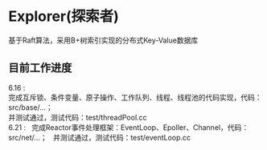 # Explorer(探索者)
基于Raft算法，采用B+树索引实现的分布式Key-Value数据库
## 目前工作进度  
6.16 :   
完成互斥锁、条件变量、原子操作、工作队列、线程、线程池的代码实现，代码：src/base/...；  
并测试通过，测试代码：test/threadPool.cc  
6.21 :  
完成Reactor事件处理框架：EventLoop、Epoller、Channel，代码：src/net/...；  
并测试通过，测试代码：test/eventLoop.cc
